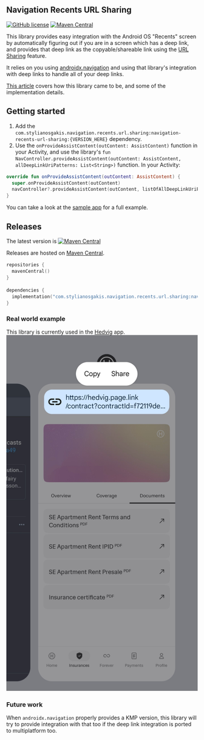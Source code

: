 ## Navigation Recents URL Sharing

[![GitHub license](https://img.shields.io/github/license/saltstack/salt)](https://raw.githubusercontent.com/StylianosGakis/navigation-recents-url-sharing/3207ccfdd231b549c0e999b3d00bea3beae67d3f/LICENSE.txt)
[![Maven Central](https://img.shields.io/maven-central/v/com.stylianosgakis.navigation.recents.url.sharing/navigation-recents-url-sharing)](https://repo1.maven.org/maven2/com/stylianosgakis/navigation/recents/url/sharing/navigation-recents-url-sharing/)

This library provides easy integration with the Android OS "Recents" screen by automatically
figuring out if you are in a screen which has a deep link, and provides that deep link as the
copyable/shareable link using the [URL Sharing](https://developer.android.com/guide/components/activities/recents#url-sharing)
feature.

It relies on you using [androidx.navigation](https://developer.android.com/jetpack/androidx/releases/navigation) and 
using that library's integration with deep links to handle all of your deep links.

[This article](https://dev.to/gakisstylianos/enable-recents-url-sharing-using-androidxnavigation-1189) covers how this library came to be, and some of the implementation details.

## Getting started

1. Add the `com.stylianosgakis.navigation.recents.url.sharing:navigation-recents-url-sharing:{VERSION_HERE}` 
dependency.
2. Use the `onProvideAssistContent(outContent: AssistContent)` function in your Activity, and use 
the library's `fun NavController.provideAssistContent(outContent: AssistContent, allDeepLinkUriPatterns: List<String>)` function.
In your Activity:
```kotlin
override fun onProvideAssistContent(outContent: AssistContent) {
  super.onProvideAssistContent(outContent)
  navController?.provideAssistContent(outContent, listOfAllDeepLinkUriPatterns)
}
```
You can take a look at the [sample app](sample/app/src/main/java/com/stylianosgakis/navigation/recents/url/sharing/sample/MainActivity.kt) 
for a full example.

## Releases

The latest version is [![Maven Central](https://img.shields.io/maven-central/v/com.stylianosgakis.navigation.recents.url.sharing/navigation-recents-url-sharing)](https://repo1.maven.org/maven2/com/stylianosgakis/navigation/recents/url/sharing/navigation-recents-url-sharing/)

Releases are hosted on [Maven Central](https://repo1.maven.org/maven2/com/stylianosgakis/navigation/recents/url/sharing/navigation-recents-url-sharing/).

```kotlin
repositories {
  mavenCentral()
}

dependencies {
  implementation("com.stylianosgakis.navigation.recents.url.sharing:navigation-recents-url-sharing:{VERSION_HERE}")
}
```

### Real world example

This library is currently used in the [Hedvig](https://github.com/HedvigInsurance/android/blob/ea27562b34e5231a579bb56d3e0461339646c0b6/app/app/src/main/kotlin/com/hedvig/app/feature/loggedin/ui/LoggedInActivity.kt#L268-L274) app.
![The Hedvig app showing a deep link to ](resources/Hedvig_app_recents_integration.png)

### Future work

When `androidx.navigation` properly provides a KMP version, this library will try to provide integration with that 
too if the deep link integration is ported to multiplatform too.